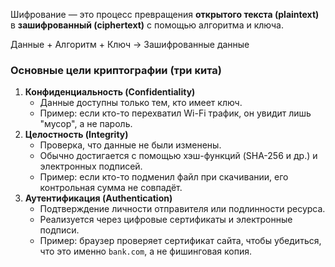 Шифрование — это процесс превращения **открытого текста (plaintext)** в **зашифрованный (ciphertext)** с помощью алгоритма и ключа.

Данные + Алгоритм + Ключ → Зашифрованные данные

### Основные цели криптографии (три кита)

1. **Конфиденциальность (Confidentiality)**
    - Данные доступны только тем, кто имеет ключ.
    - Пример: если кто-то перехватил Wi-Fi трафик, он увидит лишь "мусор", а не пароль.
2. **Целостность (Integrity)**
    - Проверка, что данные не были изменены.
    - Обычно достигается с помощью хэш-функций (SHA-256 и др.) и электронных подписей.
    - Пример: если кто-то подменил файл при скачивании, его контрольная сумма не совпадёт.
3. **Аутентификация (Authentication)**
    - Подтверждение личности отправителя или подлинности ресурса.
    - Реализуется через цифровые сертификаты и электронные подписи.
    - Пример: браузер проверяет сертификат сайта, чтобы убедиться, что это именно `bank.com`, а не фишинговая копия.